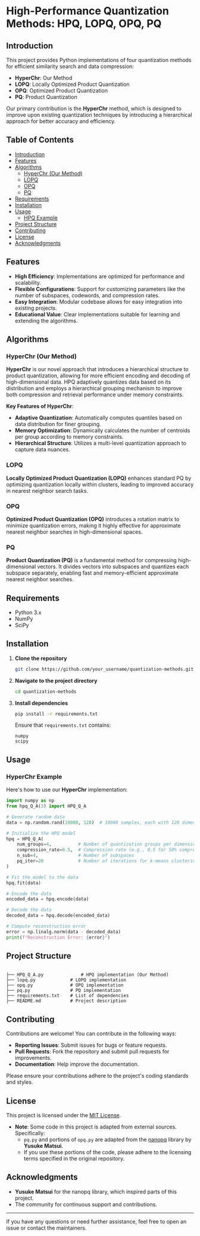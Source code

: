 # High-Performance Quantization Methods: HPQ, LOPQ, OPQ, PQ

## Introduction

This project provides Python implementations of four quantization methods for efficient similarity search and data compression:

- **HyperChr**: Our Method
- **LOPQ**: Locally Optimized Product Quantization
- **OPQ**: Optimized Product Quantization
- **PQ**: Product Quantization

Our primary contribution is the **HyperChr** method, which is designed to improve upon existing quantization techniques by introducing a hierarchical approach for better accuracy and efficiency.

## Table of Contents

- [Introduction](#introduction)
- [Features](#features)
- [Algorithms](#algorithms)
  - [HyperChr (Our Method)](#hpq-our-method)
  - [LOPQ](#lopq)
  - [OPQ](#opq)
  - [PQ](#pq)
- [Requirements](#requirements)
- [Installation](#installation)
- [Usage](#usage)
  - [HPQ Example](#hpq-example)
- [Project Structure](#project-structure)
- [Contributing](#contributing)
- [License](#license)
- [Acknowledgments](#acknowledgments)

## Features

- **High Efficiency**: Implementations are optimized for performance and scalability.
- **Flexible Configurations**: Support for customizing parameters like the number of subspaces, codewords, and compression rates.
- **Easy Integration**: Modular codebase allows for easy integration into existing projects.
- **Educational Value**: Clear implementations suitable for learning and extending the algorithms.

## Algorithms

### HyperChr (Our Method)

**HyperChr** is our novel approach that introduces a hierarchical structure to product quantization, allowing for more efficient encoding and decoding of high-dimensional data. HPQ adaptively quantizes data based on its distribution and employs a hierarchical grouping mechanism to improve both compression and retrieval performance under memory constraints.

**Key Features of HyperChr**:

- **Adaptive Quantization**: Automatically computes quantiles based on data distribution for finer grouping.
- **Memory Optimization**: Dynamically calculates the number of centroids per group according to memory constraints.
- **Hierarchical Structure**: Utilizes a multi-level quantization approach to capture data nuances.

### LOPQ

**Locally Optimized Product Quantization (LOPQ)** enhances standard PQ by optimizing quantization locally within clusters, leading to improved accuracy in nearest neighbor search tasks.

### OPQ

**Optimized Product Quantization (OPQ)** introduces a rotation matrix to minimize quantization errors, making it highly effective for approximate nearest neighbor searches in high-dimensional spaces.

### PQ

**Product Quantization (PQ)** is a fundamental method for compressing high-dimensional vectors. It divides vectors into subspaces and quantizes each subspace separately, enabling fast and memory-efficient approximate nearest neighbor searches.

## Requirements

- Python 3.x
- NumPy
- SciPy

## Installation

1. **Clone the repository**

   ```bash
   git clone https://github.com/your_username/quantization-methods.git
   ```

2. **Navigate to the project directory**

   ```bash
   cd quantization-methods
   ```

3. **Install dependencies**

   ```bash
   pip install -r requirements.txt
   ```

   Ensure that `requirements.txt` contains:

   ```
   numpy
   scipy
   ```

## Usage

### HyperChr Example

Here's how to use our **HyperChr** implementation:

```python
import numpy as np
from hpq_Q_A(3) import HPQ_Q_A

# Generate random data
data = np.random.rand(10000, 128)  # 10000 samples, each with 128 dimensions

# Initialize the HPQ model
hpq = HPQ_Q_A(
    num_groups=4,          # Number of quantization groups per dimension
    compression_rate=0.5,  # Compression rate (e.g., 0.5 for 50% compression)
    n_sub=4,               # Number of subspaces
    pq_iter=20             # Number of iterations for k-means clustering
)

# Fit the model to the data
hpq.fit(data)

# Encode the data
encoded_data = hpq.encode(data)

# Decode the data
decoded_data = hpq.decode(encoded_data)

# Compute reconstruction error
error = np.linalg.norm(data - decoded_data)
print(f"Reconstruction Error: {error}")
```

## Project Structure

```plaintext

├── HPQ_Q_A.py              # HPQ implementation (Our Method)
├── lopq.py             # LOPQ implementation
├── opq.py              # OPQ implementation
├── pq.py               # PQ implementation
├── requirements.txt    # List of dependencies
├── README.md           # Project description
```

## Contributing

Contributions are welcome! You can contribute in the following ways:

- **Reporting Issues**: Submit issues for bugs or feature requests.
- **Pull Requests**: Fork the repository and submit pull requests for improvements.
- **Documentation**: Help improve the documentation.

Please ensure your contributions adhere to the project's coding standards and styles.

## License

This project is licensed under the [MIT License](LICENSE).

- **Note**: Some code in this project is adapted from external sources. Specifically:
  - `pq.py` and portions of `opq.py` are adapted from the [nanopq](https://github.com/matsui528/nanopq) library by **Yusuke Matsui**.
  - If you use these portions of the code, please adhere to the licensing terms specified in the original repository.

## Acknowledgments

- **Yusuke Matsui** for the nanopq library, which inspired parts of this project.
- The community for continuous support and contributions.

---

If you have any questions or need further assistance, feel free to open an issue or contact the maintainers.
